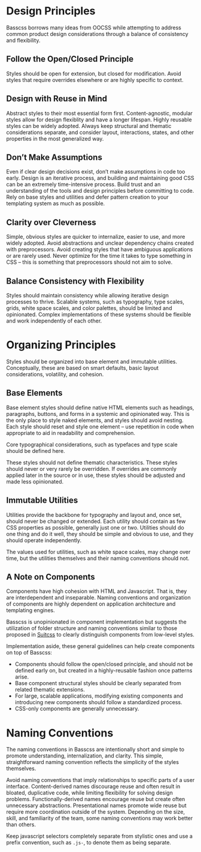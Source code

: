 
# Design Principles

<p class="h3">
  Basscss borrows many ideas from OOCSS while attempting to address common product design considerations through a balance of consistency and flexibility.
</p>

## Follow the Open/Closed Principle

Styles should be open for extension, but closed for modification.
Avoid styles that require overrides elsewhere or are highly specific to context.

## Design with Reuse in Mind

Abstract styles to their most essential form first.
Content-agnostic, modular styles allow for design flexiblity and have a longer lifespan.
Highly reusable styles can be widely adopted.
Always keep structural and thematic considerations separate, and
consider layout, interactions, states, and other properties in the most generalized way.

## Don’t Make Assumptions

Even if clear design decisions exist, don’t make assumptions in code too early.
Design is an iterative process, and building and maintaining good CSS can be an extremely time-intensive process.
Build trust and an understanding of the tools and design principles before committing to code.
Rely on base styles and utilities and defer pattern creation to your templating system as much as possible.

## Clarity over Cleverness

Simple, obvious styles are quicker to internalize, easier to use, and more widely adopted.
Avoid abstractions and unclear dependency chains created with preprocessors.
Avoid creating styles that have ambiguous applications or are rarely used.
Never optimize for the time it takes to type something in CSS –
this is something that preprocessors should not aim to solve.

## Balance Consistency with Flexibility

Styles should maintain consistency while allowing iterative design processes to thrive.
Scalable systems, such as typography, type scales, grids, white space scales, and color palettes,
should be limited and opinionated.
Complex implementations of these systems should be flexible and work independently of each other.

# Organizing Principles

Styles should be organized into base element and immutable utilities.
Conceptually, these are based on smart defaults,
basic layout considerations, volatility, and cohesion.

## Base Elements

Base element styles should define native HTML elements such as headings, paragraphs, buttons, and forms in a systemic and opinionated way. This is the only place to style naked elements, and styles should avoid nesting.
Each style should reset and style one element –
use repetition in code when appropriate to aid in readability and comprehension.

Core typographical considerations, such as typefaces and type scale should be defined here.

These styles should not define thematic characteristics.
These styles should never or very rarely be overridden.
If overrides are commonly applied later in the source or in use,
these styles should be adjusted and made less opinionated.

## Immutable Utilities

Utilities provide the backbone for typography and layout and, once set, should never be changed or extended.
Each utility should contain as few CSS properties as possible, generally just one or two.
Utilities should do one thing and do it well,
they should be simple and obvious to use,
and they should operate independently.

The values used for utilities, such as white space scales, may change over time,
but the utilities themselves and their naming conventions should not.

## A Note on Components

Components have high cohesion with HTML and Javascript.
That is, they are interdependent and inseparable.
Naming conventions and organization of components are highly dependent on
application architecture and templating engines.

Basscss is unopinionated in component implementation but suggests the utilization of folder structure and naming conventions similar to those proposed in [Suitcss](http://suitcss.github.io)
to clearly distinguish components from low-level styles.

Implementation aside, these general guidelines can help create components on top of Basscss:

- Components should follow the open/closed principle, and should not be defined early on, but created in a highly-reusable fashion once patterns arise.
- Base component structural styles should be clearly separated from related thematic extensions.
- For large, scalable applications, modifying existing components and introducing new components should follow a standardized process.
- CSS-only components are generally unnecessary.

# Naming Conventions

The naming conventions in Basscss are intentionally short and simple to promote
understanding, internalization, and clarity.
This simple, straightforward naming convention reflects the simplicity of the styles themselves.

Avoid naming conventions that imply relationships to specific parts of a user interface.
Content-derived names discourage reuse and often result in bloated, duplicative code,
while limiting flexibility for solving design problems.
Functionally-derived names encourage reuse but create often unnecessary abstractions.
Presentational names promote wide reuse but require more coordination outside of the system.
Depending on the size, skill, and familiarity of the team, some naming conventions may work better than others.

Keep javascript selectors completely separate from stylistic ones and use a prefix convention, such as `.js-`, to denote them as being separate.


